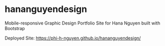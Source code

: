 # hananguyendesign
Mobile-responsive Graphic Design Portfolio Site for Hana Nguyen built with Bootstrap

Deployed Site: https://phi-h-nguyen.github.io/hananguyendesign/
